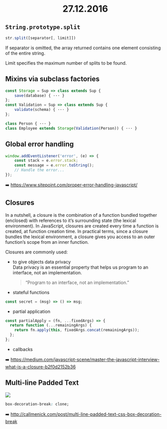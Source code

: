 <h1 align="center">27.12.2016</h1>

## `String.prototype.split`
```js
str.split([separator[, limit]])
```
If separator is omitted, the array returned contains one element consisting of the entire string.

Limit specifies the maximum number of splits to be found.

## Mixins via subclass factories
```js
const Storage = Sup => class extends Sup {
    save(database) { ··· }
};
const Validation = Sup => class extends Sup {
    validate(schema) { ··· }
};

class Person { ··· }
class Employee extends Storage(Validation(Person)) { ··· }
```

## Global error handling
```js
window.addEventListener('error', (e) => {
    const stack = e.error.stack;
    const message = e.error.toString();
    // Handle the error...
});
```
:arrow_right: https://www.sitepoint.com/proper-error-handling-javascript/

## Closures 
In a nutshell, a closure is the combination of a function bundled together (enclosed) with 
references to it’s surrounding state (the lexical environment). In JavaScript, closures are created 
every time a function is created, at function creation time.
In practical terms, since a closure bundles the lexical environment, a closure gives you access to 
an outer function’s scope from an inner function.

Closures are commonly used:
* to give objects data privacy  
    Data privacy is an essential property that helps us program to an interface, not an implementation.
  
    > “Program to an interface, not an implementation.”

* stateful functions  
```js
const secret = (msg) => () => msg;
```

* partial application  
```js
const partialApply = (fn, ...fixedArgs) => {
  return function (...remainingArgs) {
    return fn.apply(this, fixedArgs.concat(remainingArgs));
  };
};
```

* callbacks

:arrow_right: https://medium.com/javascript-scene/master-the-javascript-interview-what-is-a-closure-b2f0d2152b36

## Multi-line Padded Text 
![](http://callmenick.com/files/2016-11/box-decoration-break-output.png)
```css
box-decoration-break: clone;
```
:arrow_right: http://callmenick.com/post/multi-line-padded-text-css-box-decoration-break
